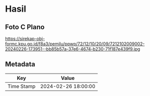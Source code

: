 # Hasil

## Foto C Plano

https://sirekap-obj-formc.kpu.go.id/f8a3/pemilu/ppwp/72/12/10/20/09/7212102009002-20240226-173951--bb85b57a-37e6-4674-b230-71f187e439f9.jpg


## Metadata

| Key        | Value               |
| ---------- | ------------------- |
| Time Stamp | 2024-02-26 18:00:00 |



